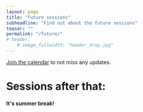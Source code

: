 ```yaml
---
layout: page
title: "Future sessions"
subheadline: "Find out about the future sessions"
teaser: ""
permalink: "/future/"
# header:
    # image_fullwidth: "header_drop.jpg"
---
```


[Join the calendar](/join/) to not miss any updates.

<!-- Share calendar events straight (create shareable calendar first: https://www.youtube.com/watch?v=LcF7w7sOjKI) -->
<!-- <a href="URL_TO_EVENT"><img src="/images/calendar_logo3.png"/></a> -->

<!-- # Next session:

### 14th of June: macrofun general meeting

 * at 13:00 - Room D216

Let's chat about how macrofun has been going for the last six months and where do we want to go from there.
If you can't attend, you can give us your thoughts/suggestions [here](https://docs.google.com/forms/d/e/1FAIpQLSfGbC82KqFeZGgnWyZGmXJaE6Lynzp_lrykhJKsC5_LwIth3A/viewform). -->

# Sessions after that:

#### It's summer break!